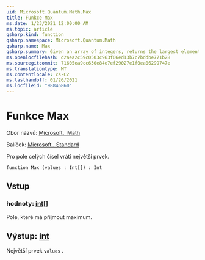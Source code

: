 ```yaml
---
uid: Microsoft.Quantum.Math.Max
title: Funkce Max
ms.date: 1/23/2021 12:00:00 AM
ms.topic: article
qsharp.kind: function
qsharp.namespace: Microsoft.Quantum.Math
qsharp.name: Max
qsharp.summary: Given an array of integers, returns the largest element.
ms.openlocfilehash: d2aea2c59c0503c963f06ed13b7c7bddbe771b28
ms.sourcegitcommit: 71605ea9cc630e84e7ef29027e1f0ea06299747e
ms.translationtype: MT
ms.contentlocale: cs-CZ
ms.lasthandoff: 01/26/2021
ms.locfileid: "98846860"
---
```

# <a name="max-function"></a>Funkce Max

Obor názvů: [Microsoft.. Math](xref:Microsoft.Quantum.Math)

Balíček: [Microsoft.. Standard](https://nuget.org/packages/Microsoft.Quantum.Standard)


Pro pole celých čísel vrátí největší prvek.

```qsharp
function Max (values : Int[]) : Int
```


## <a name="input"></a>Vstup

### <a name="values--int"></a>hodnoty: [int](xref:microsoft.quantum.lang-ref.int)[]

Pole, které má přijmout maximum.



## <a name="output--int"></a>Výstup: [int](xref:microsoft.quantum.lang-ref.int)

Největší prvek `values` .